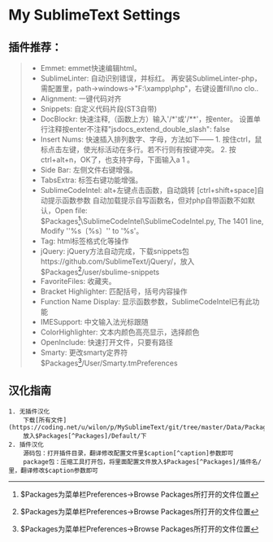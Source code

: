 # My SublimeText Settings

## 插件推荐：
> * Emmet:
        emmet快速编辑html。
> * SublimeLinter:
        自动识别错误，并标红。
        再安装SublimeLinter-php，需配置里，path->windows->"F:\\xampp\\php"，右键设置fill\no clo..
> * Alignment:
        一键代码对齐
> * Snippets:
        自定义代码片段(ST3自带)
> * DocBlockr:
        快速注释,（函数上方）输入'/*'或'/**'，按enter。
        设置单行注释按enter不注释"jsdocs_extend_double_slash": false
> * Insert Nums:
        快速插入排列数字、字母，方法如下——
        1. 按住ctrl，鼠标点击左键，使光标活动在多行。若不行则有按键冲突。
        2. 按ctrl+alt+n，OK了，也支持字母，下面输入a 1 。
> * Side Bar:
        左侧文件右键增强。
> * TabsExtra:
        标签右键功能增强。
> * SublimeCodeIntel:
        alt+左键点击函数，自动跳转
        [ctrl+shift+space]自动提示函数参数
        自动加载提示自写函数名，但对php自带函数不如默认，Open file: $Packages[^Packages]\SublimeCodeIntel\SublimeCodeIntel.py, The 1401 line, Modify ''%s〔%s〕'' to '%s'。
> * Tag:
        html标签格式化等操作
> * jQuery:
        jQuery方法自动完成，下载snippets包https://github.com/SublimeText/jQuery/，放入$Packages[^Packages]/user/sbulime-snippets
> * FavoriteFiles:
        收藏夹。
> * Bracket Highlighter:
        匹配括号，括号内容操作
> * Function Name Display:
        显示函数参数，SublimeCodeIntel已有此功能
> * IMESupport:
        中文输入法光标跟随
> * ColorHighlighter:
        文本内颜色高亮显示，选择颜色
> * OpenInclude:
        快速打开文件，只要有路径
> * Smarty:
        更改smarty定界符 $Packages[^Packages]/User/Smarty.tmPreferences

## 汉化指南
    1. 无插件汉化
        下载[所有文件](https://coding.net/u/wilon/p/MySublimeText/git/tree/master/Data/Packages/Default) 
        放入$Packages[^Packages]/Default/下 
    2. 插件汉化
        源码包：打开插件目录，翻译修改配置文件里$caption[^caption]参数即可
        package包：压缩工具打开包，将里面配置文件放入$Packages[^Packages]/插件名/里，翻译修改$caption参数即可


[^Packages]: $Packages为菜单栏Preferences->Browse Packages所打开的文件位置
[^caption]: $caption为json文件的键
